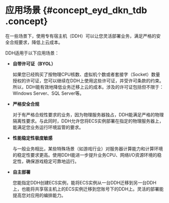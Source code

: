# 应用场景 {#concept_eyd_dkn_tdb .concept}

在一些场景下，使用专有宿主机（DDH）可以让您灵活部署业务，满足严格的安全合规要求，降低上云成本。

DDH适用于以下应用场景：

-   **自带许可证（BYOL）**

    如果您已经购买了按物理CPU核数、虚拟机个数或者套接字（Socket）数量授权的许可证，您可以继续在DDH上使用这些许可证，并受许可条款的约束。所以，DDH能有效地降低业务迁移上云的成本。涉及的许可证包括但不限于：Windows Server、SQL Server等。

-   **严格安全合规**

    对于有严格合规性要求的业务，因为物理服务器独占，DDH能满足严格的物理隔离性要求。与此同时，DDH允许您将ECS实例部署在指定的物理服务器上，能满足您业务运行环境监管的要求。

-   **性能稳定性极度敏感**

    与一般业务相比，某些特殊场景（如游戏行业）对服务器计算能力和计算环境的稳定性要求更高。使用DDH能进一步提升业务CPU、网络I/O资源环境的稳定性，确保游戏稳定可靠地运行。

-   **自主部署**

    您能指定DDH创建ECS实例，能将ECS实例从一台DDH迁移到另一台DDH上，也能将共享宿主机上的ECS实例迁移到您账号下的DDH上。灵活的部署能提高您对应用的编排能力。



